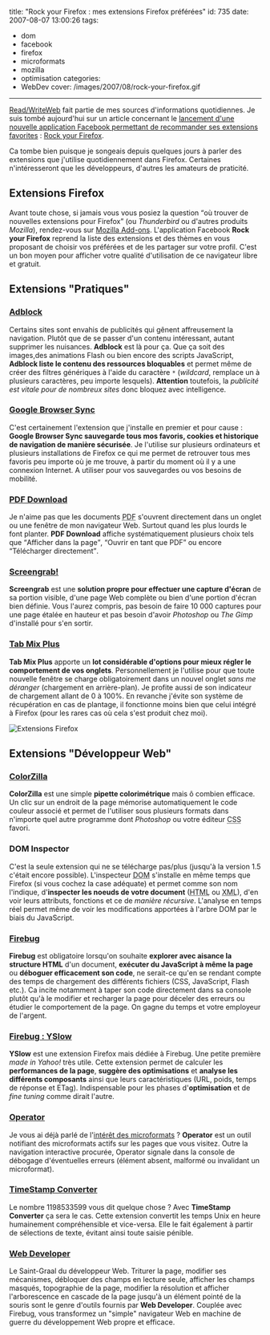 title: "Rock your Firefox : mes extensions Firefox préférées"
id: 735
date: 2007-08-07 13:00:26
tags:
- dom
- facebook
- firefox
- microformats
- mozilla
- optimisation
categories:
- WebDev
cover: /images/2007/08/rock-your-firefox.gif
---


[Read/WriteWeb](http://www.readwriteweb.com/) fait partie de mes sources d'informations quotidiennes. Je suis tombé aujourd'hui sur un article concernant le [lancement d'une nouvelle application Facebook permettant de recommander ses extensions favorites](http://www.readwriteweb.com/archives/firefox_launches_facebook_app.php) : [Rock your Firefox](http://www.facebook.com/apps/application.php?api_key=b342b55715483ad3ff6a5495b9368702).

Ca tombe bien puisque je songeais depuis quelques jours à parler des extensions que j'utilise quotidiennement dans Firefox. Certaines n'intéresseront que les développeurs, d'autres les amateurs de praticité.
<!--more-->

## Extensions Firefox

Avant toute chose, si jamais vous vous posiez la question <q>où trouver de nouvelles extensions pour Firefox</q> (ou _Thunderbird_ ou d'autres produits _Mozilla_), rendez-vous sur [Mozilla Add-ons](https://addons.mozilla.org/fr/).
L'application Facebook **Rock your Firefox** reprend la liste des extensions et des thèmes en vous proposant de choisir vos préférées et de les partager sur votre profil. C'est un bon moyen pour afficher votre qualité d'utilisation de ce navigateur libre et gratuit.

## Extensions "Pratiques"

### [Adblock](https://addons.mozilla.org/fr/firefox/addon/10)

Certains sites sont envahis de publicités qui gênent affreusement la navigation. Plutôt que de se passer d'un contenu intéressant, autant supprimer les nuisances. **Adblock** est là pour ça. Que ça soit des images,des animations Flash ou bien encore des scripts JavaScript, **Adblock liste le contenu des ressources bloquables** et permet même de créer des filtres génériques à l'aide du caractère `*` (_wildcard_, remplace un à plusieurs caractères, peu importe lesquels).
**Attention** toutefois, la _publicité est vitale pour de nombreux sites_ donc bloquez avec intelligence.

### [Google Browser Sync](https://www.google.com/tools/firefox/browsersync/)

C'est certainement l'extension que j'installe en premier et pour cause : **Google Browser Sync sauvegarde tous mos favoris, cookies et historique de navigation de manière sécurisée**.
Je l'utilise sur plusieurs ordinateurs et plusieurs installations de Firefox ce qui me permet de retrouver tous mes favoris peu importe où je me trouve, à partir du moment où il y a une connexion Internet. A utiliser pour vos sauvegardes ou vos besoins de mobilité.

### [PDF Download](https://addons.mozilla.org/fr/firefox/addon/636)

Je n'aime pas que les documents <acronym title="Portable Document Format">PDF</acronym> s'ouvrent directement dans un onglet ou une fenêtre de mon navigateur Web. Surtout quand les plus lourds le font planter. **PDF Download** affiche systématiquement plusieurs choix tels que <q>Afficher dans la page</q>, <q>Ouvrir en tant que PDF</q> ou encore <q>Télécharger directement</q>.

### [Screengrab!](https://addons.mozilla.org/fr/firefox/addon/1146)

**Screengrab** est une **solution propre pour effectuer une capture d'écran** de sa portion visible, d'une page Web complète ou bien d'une portion d'écran bien définie. Vous l'aurez compris, pas besoin de faire 10 000 captures pour une page étalée en hauteur et pas besoin d'avoir _Photoshop_ ou _The Gimp_ d'installé pour s'en sortir.

### [Tab Mix Plus](https://addons.mozilla.org/fr/firefox/addon/1122)

**Tab Mix Plus** apporte un **lot considérable d'options pour mieux régler le comportement de vos onglets**. Personnellement je l'utilise pour que toute nouvelle fenêtre se charge obligatoirement dans un nouvel onglet _sans me déranger_ (chargement en arrière-plan). Je profite aussi de son indicateur de chargement allant de 0 à 100%.
En revanche j'évite son système de récupération en cas de plantage, il fonctionne moins bien que celui intégré à Firefox (pour les rares cas où cela s'est produit chez moi).

![Extensions Firefox](/images/2007/08/firefox-extensions.gif)

## Extensions "Développeur Web"

### [ColorZilla](https://addons.mozilla.org/fr/firefox/addon/271)

**ColorZilla** est une simple **pipette colorimétrique** mais ô combien efficace. Un clic sur un endroit de la page mémorise automatiquement le code couleur associé et permet de l'utiliser sous plusieurs formats dans n'importe quel autre programme dont _Photoshop_ ou votre éditeur <acronym title="Cascading Style Sheets">CSS</acronym> favori.

### DOM Inspector

C'est la seule extension qui ne se télécharge pas/plus (jusqu'à la version 1.5 c'était encore possible). L'inspecteur <acronym title="Document Object Model">DOM</acronym> s'installe en même temps que Firefox (si vous cochez la case adéquate) et permet comme son nom l'indique, d'**inspecter les noeuds de votre document** (<acronym title="HyperText Markup Language">HTML</acronym> ou <acronym title="eXtensible Markup Language">XML</acronym>), d'en voir leurs attributs, fonctions et ce de _manière récursive_.
L'analyse en temps réel permet même de voir les modifications apportées à l'arbre DOM par le biais du JavaScript.

### [Firebug](https://addons.mozilla.org/fr/firefox/addon/1843)

**Firebug** est obligatoire lorsqu'on souhaite **explorer avec aisance la structure HTML** d'un document, **exécuter du JavaScript à même la page** ou **déboguer efficacement son code**, ne serait-ce qu'en se rendant compte des temps de chargement des différents fichiers (CSS, JavaScript, Flash etc.).
Ca incite notamment à taper son code directement dans sa console plutôt qu'à le modifier et recharger la page pour déceler des erreurs ou étudier le comportement de la page. On gagne du temps et votre employeur de l'argent.

### [Firebug : YSlow](https://addons.mozilla.org/fr/firefox/addon/5369)

**YSlow** est une extension Firefox mais dédiée à Firebug. Une petite première _made in Yahoo!_ très utile. Cette extension permet de calculer les **performances de la page**, **suggère des optimisations** et **analyse les différents composants** ainsi que leurs caractéristiques (URL, poids, temps de réponse et ETag).
Indispensable pour les phases d'**optimisation** et de _fine tuning_ comme dirait l'autre.

### [Operator](https://addons.mozilla.org/fr/firefox/addon/4106)

Je vous ai déjà parlé de l'[intérêt des microformats](https://thom4.net/2007/07/31/semantique-microformats-internet/) ? **Operator** est un outil notifiant des microformats actifs sur les pages que vous visitez. Outre la navigation interactive procurée, Operator signale dans la console de débogage d'éventuelles erreurs (élément absent, malformé ou invalidant un microformat).

### [TimeStamp Converter](https://addons.mozilla.org/fr/firefox/addon/2063)

Le nombre 1198533599 vous dit quelque chose ? Avec **TimeStamp Converter** ça sera le cas. Cette extension convertit les temps Unix en heure humainement compréhensible et vice-versa. Elle le fait également à partir de sélections de texte, évitant ainsi toute saisie pénible.

### [Web Developer](https://addons.mozilla.org/fr/firefox/addon/60)

Le Saint-Graal du développeur Web. Triturer la page, modifier ses mécanismes, débloquer des champs en lecture seule, afficher les champs masqués, topographie de la page, modifier la résolution et afficher l'arborescence en cascade de la page jusqu'à un élément pointé de la souris sont le genre d'outils fournis par **Web Developer**. Couplée avec Firebug, vous transformez un "simple" navigateur Web en machine de guerre du développement Web propre et efficace.
